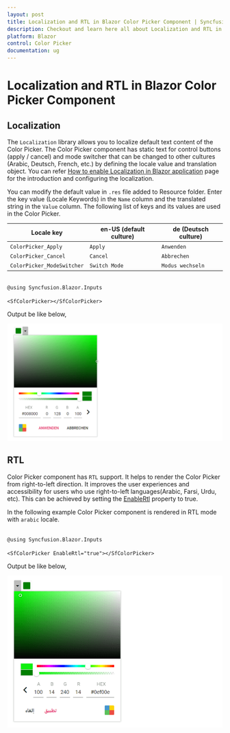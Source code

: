 ```yaml
---
layout: post
title: Localization and RTL in Blazor Color Picker Component | Syncfusion
description: Checkout and learn here all about Localization and RTL in Syncfusion Blazor Color Picker component and more.
platform: Blazor
control: Color Picker
documentation: ug
---
```



# Localization and RTL in Blazor Color Picker Component

## Localization

The `Localization` library allows you to localize default text content of the Color Picker. The Color Picker component has static text for control buttons (apply / cancel) and mode switcher that can be changed to other cultures (Arabic, Deutsch, French, etc.) by defining the locale value and translation object. You can refer [How to enable Localization in Blazor application](https://blazor.syncfusion.com/documentation/common/localization/#how-to-enable-localization-in-blazor-application) page for the introduction and configuring the localization.

You can modify the default value in `.res` file added to Resource folder. Enter the key value (Locale Keywords) in the `Name` column and the translated string in the `Value` column. The following list of keys and its values are used in the Color Picker.

| **Locale key** | **en-US (default culture)** | **de (Deutsch culture)** |
| ------------ | ----------------------- | --------------------|
| `ColorPicker_Apply`  | `Apply` | `Anwenden` |
| `ColorPicker_Cancel`  | `Cancel` | `Abbrechen` |
| `ColorPicker_ModeSwitcher` | `Switch Mode` | `Modus wechseln` |

```cshtml

@using Syncfusion.Blazor.Inputs

<SfColorPicker></SfColorPicker>

```

Output be like below,

![Localization in Blazor ColorPicker](./images/blazor-colorpicker-localization.png)

## RTL

Color Picker component has `RTL` support. It helps to render the Color Picker from right-to-left direction. It improves the user experiences and accessibility for users who use right-to-left languages(Arabic, Farsi, Urdu, etc). This can be achieved by setting the [EnableRtl](https://help.syncfusion.com/cr/blazor/Syncfusion.Blazor.Inputs.SfColorPicker.html#Syncfusion_Blazor_Inputs_SfColorPicker_EnableRtl) property to true.

In the following example Color Picker component is rendered in RTL mode with `arabic` locale.

```cshtml

@using Syncfusion.Blazor.Inputs

<SfColorPicker EnableRtl="true"></SfColorPicker>

```

Output be like below,

![Right to Left in Blazor ColorPicker](./images/blazor-colorpicker-right-to-left.png)